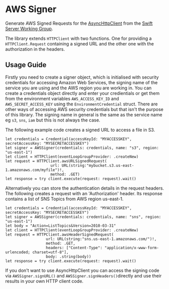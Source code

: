 # AWS Signer

Generate AWS Signed Requests for the [AsyncHttpClient](https://github.com/swift-server/async-http-client) from the [Swift Server Working Group](https://swift.org/server/). 

The library extends `HTTPClient` with two functions. One for providing a `HTTPClient.Request` containing a signed URL and the other one with the authorization in the headers. 

## Usage Guide
Firstly you need to create a signer object, which is initialised with security credentials for accessing Amazon Web Services, the signing name of the service you are using and the AWS region you are working in. You can create a credentials object directly and enter your credientials or get them from the environment variables `AWS_ACCESS_KEY_ID` and `AWS_SECRET_ACCESS_KEY` using the `EnvironmentCredential` struct. There are other ways of accessing AWS security credentials but that isn't the purpose of this library. The signing name in general is the same as the service name eg `s3`, `sns`, `iam` but this is not always the case. 

The following example code creates a signed URL to access a file in S3.
```
let credentials = Credential(accessKeyId: "MYACCESSKEY", secretAccessKey: "MYSECRETACCESSKEY")
let signer = AWSSigner(credentials: credentials, name: "s3", region: "us-east-1")
let client = HTTPClient(eventLoopGroupProvider: .createNew)
let request = HTTPClient.awsURLSignedRequest(
                    url: URL(string:"mybucket.s3.us-east-1.amazonaws.com/myfile")!, 
                    method: .GET)
let response = try client.execute(request: request).wait()
```

Alternatively you can store the authentication details in the request headers. The following creates a request with an 'Authorization' header. Its response contains a list of SNS Topics from AWS region us-east-1.
```
let credentials = Credential(accessKeyId: "MYACCESSKEY", secretAccessKey: "MYSECRETACCESSKEY")
let signer = AWSSigner(credentials: credentials, name: "sns", region: "us-east-1")
let body = "Action=ListTopics&Version=2010-03-31"
let client = HTTPClient(eventLoopGroupProvider: .createNew)
let request = HTTPClient.awsHeaderSignedRequest(
                  url: URL(string:"sns.us-east-1.amazonaws.com/")!, 
                  method: .GET, 
                  headers: ["Content-Type": "application/x-www-form-urlencoded; charset=utf-8"], 
                  body: .string(body))
let response = try client.execute(request: request).wait()
```

If you don't want to use AsyncHttpClient you can access the signing code via `AWSSigner.signURL()` and `AWSSigner.signHeaders()`directly and use their results in your own HTTP client code.
